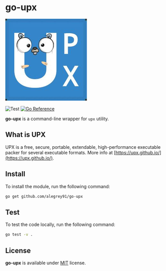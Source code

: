 # go-upx

![go-upx](go-upx.jpg)

![Test](https://github.com/alegrey91/go-upx/actions/workflows/test.yml/badge.svg)  [![Go Reference](https://pkg.go.dev/badge/github.com/alegrey91/go-upx.svg)](https://pkg.go.dev/github.com/alegrey91/go-upx)

**go-upx** is a command-line wrapper for `upx` utility.

## What is UPX

UPX is a free, secure, portable, extendable, high-performance executable packer for several executable formats. More info at [https://upx.github.io/](https://upx.github.io/).

## Install

To install the module, run the following command:

```sh
go get github.com/alegrey91/go-upx
```

## Test

To test the code locally, run the following command:

```sh
go test -v .
```

## License

**go-upx** is available under [MIT](https://github.com/alegrey91/go-upx/blob/main/LICENSE) license.